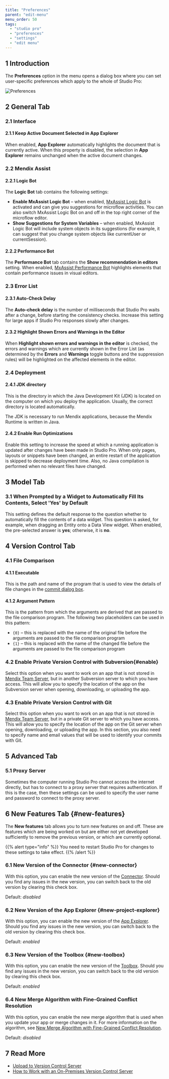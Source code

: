 ```yaml
---
title: "Preferences"
parent: "edit-menu"
menu_order: 50
tags:
  - "studio pro"
  - "preferences"
  - "settings"
  - "edit menu"
---
```


## 1 Introduction

The **Preferences** option in the menu opens a dialog box where you can set user-specific preferences which apply to the whole of Studio Pro:

![Preferences](attachments/preferences-dialog/preferences.jpg)

## 2 General Tab

### 2.1 Interface

#### 2.1.1 Keep Active Document Selected in App Explorer

When enabled, **App Explorer** automatically highlights the document that is currently active. When this property is disabled, the selection in **App Explorer** remains unchanged when the active document changes.

### 2.2 Mendix Assist

#### 2.2.1 Logic Bot

The **Logic Bot** tab contains the following settings:

* **Enable MxAssist Logic Bot** – when enabled, [MxAssist Logic Bot](mx-assist-logic-bot) is activated and can give you suggestions for microflow activities. You can also switch MxAssist Logic Bot on and off in the top right corner of the microflow editor.
* **Show Suggestions for System Variables** – when enabled, MxAssist Logic Bot will include system objects in its suggestions (for example, it can suggest that you change system objects like currentUser or currentSession).

#### 2.2.2 Performance Bot

The **Performance Bot** tab contains the **Show recommendation in editors** setting. When enabled, [MxAssist Performance Bot](mx-assist-performance-bot) highlights elements that contain performance issues in visual editors.

### 2.3 Error List

#### 2.3.1 Auto-Check Delay

The **Auto-check delay** is the number of milliseconds that Studio Pro waits after a change, before starting the consistency checks. Increase this setting for large apps if Studio Pro responses slowly after changes.

#### 2.3.2 Highlight Shown Errors and Warnings in the Editor

When **Highlight shown errors and warnings in the editor** is checked, the errors and warnings which are currently shown in the Error List (as determined by the **Errors** and **Warnings** toggle buttons and the suppression rules) will be highlighted on the affected elements in the editor.

### 2.4 Deployment

#### 2.4.1 JDK directory

This is the directory in which the Java Development Kit (JDK) is located on the computer on which you deploy the application. Usually, the correct directory is located automatically.

The JDK is necessary to run Mendix applications, because the Mendix Runtime is written in Java.

#### 2.4.2 Enable Run Optimizations

Enable this setting to increase the speed at which a running application is updated after changes have been made in Studio Pro. When only pages, layouts or snippets have been changed, an entire restart of the application is skipped to decrease deployment time. Also, no Java compilation is performed when no relevant files have changed.

## 3 Model Tab

### 3.1 When Prompted by a Widget to Automatically Fill Its Contents, Select 'Yes' by Default

This setting defines the default response to the question whether to automatically fill the contents of a data widget. This question is asked, for example, when dragging an Entity onto a Data View widget. When enabled, the pre-selected answer is **yes**; otherwise, it is **no**.

## 4 Version Control Tab

### 4.1 File Comparison

#### 4.1.1 Executable

This is the path and name of the program that is used to view the details of file changes in the [commit dialog box](commit-dialog).

#### 4.1.2 Argument Pattern

This is the pattern from which the arguments are derived that are passed to the file comparison program. The following two placeholders can be used in this pattern:

* `{0}` – this is replaced with the name of the original file before the arguments are passed to the file comparison program
* `{1}` – this is replaced with the name of the changed file before the arguments are passed to the file comparison program

### 4.2 Enable Private Version Control with Subversion{#enable}

Select this option when you want to work on an app that is not stored in [Mendix Team Server](/developerportal/collaborate/team-server), but in another Subversion server to which you have access. This will allow you to specify the location of the app on the Subversion server when opening, downloading, or uploading the app.

### 4.3 Enable Private Version Control with Git

Select this option when you want to work on an app that is not stored in [Mendix Team Server](/developerportal/collaborate/team-server), but in a private Git server to which you have access. This will allow you to specify the location of the app on the Git server when opening, downloading, or uploading the app. In this section, you also need to specify name and email values that will be used to identify your commits with Git.

## 5 Advanced Tab

### 5.1 Proxy Server

Sometimes the computer running Studio Pro cannot access the internet directly, but has to connect to a proxy server that requires authentication. If this is the case, then these settings can be used to specify the user name and password to connect to the proxy server.

## 6 New Features Tab {#new-features}

The **New features** tab allows you to turn new features on and off. These are features which are being worked on but are either not yet developed sufficiently to remove the previous version, or which are currently optional.

{{% alert type="info" %}}
You need to restart Studio Pro for changes to these settings to take effect.
{{% /alert %}}

### 6.1 New Version of the Connector {#new-connector}

With this option, you can enable the new version of the [Connector](view-menu#connector). Should you find any issues in the new version, you can switch back to the old version by clearing this check box.

Default: *disabled*

### 6.2 New Version of the App Explorer {#new-project-explorer}

With this option, you can enable the new version of the [App Explorer](project-explorer). Should you find any issues in the new version, you can switch back to the old version by clearing this check box.

Default: *enabled*

### 6.3 New Version of the Toolbox {#new-toolbox}

With this option, you can enable the new version of the [Toolbox](/refguide/view-menu#toolbox). Should you find any issues in the new version, you can switch back to the old version by clearing this check box.

Default: *enabled*

### 6.4 New Merge Algorithm with Fine-Grained Conflict Resolution

With this option, you can enable the new merge algorithm that is used when you update your app or merge changes in it. For more information on the algorithm, see [New Merge Algorithm with Fine-Grained Conflict Resolution](new-merge-algorithm).

Default: *disabled*

## 7 Read More

* [Upload to Version Control Server](upload-to-version-control-dialog)
* [How to Work with an On-Premises Version Control Server](/howto/collaboration-requirements-management/on-premises-svn-howto)
